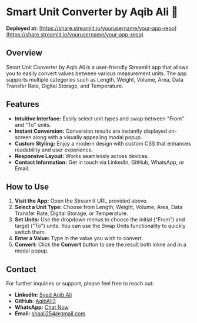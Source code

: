 # Smart Unit Converter by Aqib Ali 🧮

**Deployed at:** [https://share.streamlit.io/yourusername/your-app-repo](https://share.streamlit.io/yourusername/your-app-repo)

## Overview
Smart Unit Converter by Aqib Ali is a user-friendly Streamlit app that allows you to easily convert values between various measurement units. The app supports multiple categories such as Length, Weight, Volume, Area, Data Transfer Rate, Digital Storage, and Temperature.

## Features
- **Intuitive Interface:** Easily select unit types and swap between "From" and "To" units.
- **Instant Conversion:** Conversion results are instantly displayed on-screen along with a visually appealing modal popup.
- **Custom Styling:** Enjoy a modern design with custom CSS that enhances readability and user experience.
- **Responsive Layout:** Works seamlessly across devices.
- **Contact Information:** Get in touch via LinkedIn, GitHub, WhatsApp, or Email.

## How to Use
1. **Visit the App:** Open the Streamlit URL provided above.
2. **Select a Unit Type:** Choose from Length, Weight, Volume, Area, Data Transfer Rate, Digital Storage, or Temperature.
3. **Set Units:** Use the dropdown menus to choose the initial ("From") and target ("To") units. You can use the Swap Units functionality to quickly switch them.
4. **Enter a Value:** Type in the value you wish to convert.
5. **Convert:** Click the **Convert** button to see the result both inline and in a modal popup.

## Contact
For further inquiries or support, please feel free to reach out:
- **LinkedIn:** [Syed Aqib Ali](https://www.linkedin.com/in/syed-aqib-ali/)
- **GitHub:** [AqibAli3](https://github.com/AqibAli3)
- **WhatsApp:** [Chat Now](https://wa.me/+923158796106)
- **Email:** [shaali254@gmail.com](mailto:shaali254@gmail.com)
